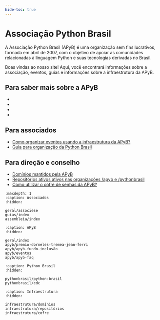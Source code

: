 ```yaml
---
hide-toc: true
---
```


# Associação Python Brasil

A Associação Python Brasil (APyB) é uma organização sem fins lucrativos, formada em abril de 2007, com o objetivo de apoiar as comunidades relacionadas à linguagem Python e suas tecnologias derivadas no Brasil.

Boas vindas ao nosso site! Aqui, você encontrará informações sobre a associação, eventos, guias e informações sobre a infraestrutura da APyB.

## Para saber mais sobre a APyB
- [](/geral/associese)
- [](/apyb/premio-dorneles-tremea-jean-ferri)
- [](/apyb/apyb-fundo-inclusão)
- [](/apyb/apyb-faq)

## Para associados
- [Como organizar eventos usando a infraestrutura da APyB?](/guias/como-organizar-eventos)
- [Guia para organização da Python Brasil](https://manual.pythonbrasil.org.br)

## Para direção e conselho
- [Domínios mantidos pela APyB](/infraestrutura/domínios.md)
- [Repositórios ativos ativos nas organizações /apyb e /pythonbrasil](/infraestrutura/repositórios.md)
- [Como utilizar o cofre de senhas da APyB?](/infraestrutura/cofre.md)

```{toctree}
:maxdepth: 1
:caption: Associados
:hidden:

geral/associese
guias/index
assembleia/index
```

```{toctree}
:caption: APyB
:hidden:

geral/index
apyb/premio-dorneles-tremea-jean-ferri
apyb/apyb-fundo-inclusão
apyb/eventos
apyb/apyb-faq
```

```{toctree}
:caption: Python Brasil
:hidden:

pythonbrasil/python-brasil
pythonbrasil/cdc
```

```{toctree}
:caption: Infraestrutura
:hidden:

infraestrutura/domínios
infraestrutura/repositórios
infraestrutura/cofre
```